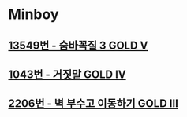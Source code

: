 # Minboy
## [13549번 - 숨바꼭질 3 GOLD V](https://www.acmicpc.net/problem/13549)
## [1043번 - 거짓말 GOLD IV](https://www.acmicpc.net/problem/1043)
## [2206번 - 벽 부수고 이동하기 GOLD III](https://www.acmicpc.net/problem/2206)